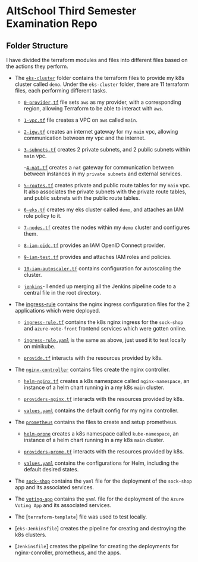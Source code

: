 # AltSchool Third Semester Examination Repo

## Folder Structure

I have divided the terraform modules and files into different files based on the actions they perform.

- The [`eks-cluster`](https://github.com/PaulBoye-py/third-sem-exam/tree/main/eks-cluster) folder contains the terraform files to provide my k8s cluster called `demo`. Under the `eks-cluster` folder, there are 11 terraform files, each performing different tasks.

  - [`0-provider,tf`](https://github.com/PaulBoye-py/third-sem-exam/blob/main/eks-cluster/0-provider.tf) file sets `aws` as my provider, with a corresponding region, allowing Terraform to be able to interact with `aws`.

  - [`1-vpc.tf`](https://github.com/PaulBoye-py/third-sem-exam/blob/main/eks-cluster/1-vpc.tf) file creates a VPC on `aws` called `main`.

  - [`2-igw.tf`](https://github.com/PaulBoye-py/third-sem-exam/blob/main/eks-cluster/2-igw.tf) creates an internet gateway for my `main` vpc, allowing communication between my vpc and the internet.

  - [`3-subnets.tf`](https://github.com/PaulBoye-py/third-sem-exam/blob/main/eks-cluster/3-subnets.tf) creates 2 private subnets, and 2 public subnets within `main` vpc.

    -[`4-nat.tf`](https://github.com/PaulBoye-py/third-sem-exam/blob/main/eks-cluster/4-nat.tf) creates a `nat` gateway for communication between between instances in my `private subnets` and external services.

  - [`5-routes.tf`](https://github.com/PaulBoye-py/third-sem-exam/blob/main/eks-cluster/5-routes.tf) creates private and public route tables for my `main` vpc. It also associates the private subnets with the private route tables, and public subnets with the public route tables.

  - [`6-eks.tf`](https://github.com/PaulBoye-py/third-sem-exam/blob/main/eks-cluster/6-eks.tf) creates my eks cluster called `demo`, and attaches an IAM role policy to it.

  - [`7-nodes.tf`](https://github.com/PaulBoye-py/third-sem-exam/blob/main/eks-cluster/7-nodes.tf) creates the nodes within my `demo` cluster and configures them.

  - [`8-iam-oidc.tf`](https://github.com/PaulBoye-py/third-sem-exam/blob/main/eks-cluster/8-iam-oidc.tf) provides an IAM OpenID Connect provider.

  - [`9-iam-test.tf`](https://github.com/PaulBoye-py/third-sem-exam/blob/main/eks-cluster/9-iam-test.tf) provides and attaches IAM roles and policies.

  - [`10-iam-autoscaler.tf`](https://github.com/PaulBoye-py/third-sem-exam/blob/main/eks-cluster/10-iam-autoscaler.tf) contains configuration for autoscaling the cluster.

  - [`jenkins`](https://github.com/PaulBoye-py/third-sem-exam/blob/main/eks-cluster/jenkins)- I ended up merging all the Jenkins pipeline code to a central file in the root directory.

- The [ingress-rule](https://github.com/PaulBoye-py/third-sem-exam/tree/main/ingress-rule) contains the nginx ingress configuration files for the 2 applications which were deployed.

  - [`ingress-rule.tf`](https://github.com/PaulBoye-py/third-sem-exam/blob/main/ingress-rule/ingress-rule.tf) contains the k8s nginx ingress for the `sock-shop` and `azure-vote-front` frontend services which were gotten online.

  - [`ingress-rule.yaml`](https://github.com/PaulBoye-py/third-sem-exam/blob/main/ingress-rule/ingress-rule.yaml) is the same as above, just used it to test locally on minikube.

  - [`provide.tf`](https://github.com/PaulBoye-py/third-sem-exam/blob/main/ingress-rule/provide.tf) interacts with the resources provided by k8s.

- The [`nginx-controller`](https://github.com/PaulBoye-py/third-sem-exam/tree/main/nginx-controller) contains files create the nginx controller.

  - [`helm-nginx.tf`](https://github.com/PaulBoye-py/third-sem-exam/blob/main/nginx-controller/helm-nginx.tf) creates a k8s namespace called `nginx-namespace`, an instance of a helm chart running in a my k8s `main` cluster.

  - [`providers-nginx.tf`](https://github.com/PaulBoye-py/third-sem-exam/blob/main/nginx-controller/providers-nginx.tf) interacts with the resources provided by k8s.

  - [`values.yaml`](https://github.com/PaulBoye-py/third-sem-exam/tree/main/nginx-controller/values.yaml) contains the default config for my nginx controller.

- The [`prometheus`](https://github.com/PaulBoye-py/third-sem-exam/tree/main/prometheus) contains the files to create and setup prometheus.

  - [`helm-prone`](https://github.com/PaulBoye-py/third-sem-exam/blob/main/prometheus/helm-prome.tf) creates a k8s namespace called `kube-namespace`, an instance of a helm chart running in a my k8s `main` cluster.

  - [`providers-prome.tf`](https://github.com/PaulBoye-py/third-sem-exam/blob/main/prometheus/providers-prome.tf) interacts with the resources provided by k8s.

  - [`values.yaml`](https://github.com/PaulBoye-py/third-sem-exam/blob/main/prometheus/values.yaml) contains the configurations for Helm, including the default desired states.

- The [`sock-shop`](https://github.com/PaulBoye-py/third-sem-exam/tree/main/sock-shop) contains the `yaml` file for the deployment of the `sock-shop` app and its associated services.

- The [`voting-app`](https://github.com/PaulBoye-py/third-sem-exam/tree/main/voting-app) contains the `yaml` file for the deployment of the `Azure Voting App` and its associated services.

- The [`terraform-template`] file was used to test locally.

- [`eks-Jenkinsfile`] creates the pipeline for creating and destroying the k8s clusters.

- [`Jenkinsfile`] creates the pipeline for creating the deployments for nginx-conroller, prometheus, and the apps.
